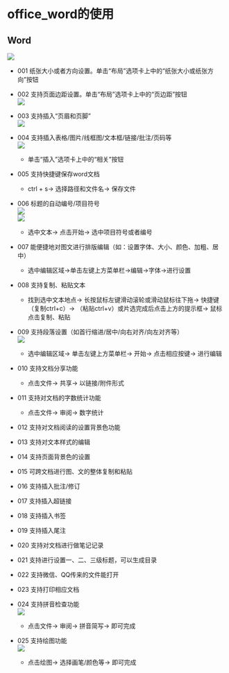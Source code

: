 # office_word的使用

## Word   
![](../pic/soft/word.jpg)
  - 001 纸张大小或者方向设置。单击“布局”选项卡上中的“纸张大小或纸张方向”按钮   

  - 002 支持页面边距设置。单击“布局”选项卡上中的“页边距”按钮   
    ![](../pic/soft/%E9%A1%B5%E9%9D%A2%E5%B8%83%E5%B1%80.png)   

  - 003 支持插入“页眉和页脚”   
    ![](../pic/soft/%E9%A1%B5%E7%9C%89%E5%92%8C%E9%A1%B5%E8%84%9A.png)   

  - 004 支持插入表格/图片/线框图/文本框/链接/批注/页码等   
    ![](../pic/soft/%E6%8F%92%E5%85%A5.png)   
    - 单击“插入”选项卡上中的“相关”按钮   
  
  - 005 支持快捷键保存word文档   
    - ctrl + s-> 选择路径和文件名-> 保存文件   

  - 006 标题的自动编号/项目符号   
    ![](../pic/soft/%E8%87%AA%E5%8A%A8%E7%BC%96%E5%8F%B7.png)   
    ![](../pic/soft/%E9%A1%B9%E7%9B%AE%E7%AC%A6%E5%8F%B7.png)   
    - 选中文本-> 点击开始-> 选中项目符号或者编号  

  - 007 能便捷地对图文进行排版编辑（如：设置字体、大小、颜色、加粗、居中）   
    - 选中编辑区域->单击左键上方菜单栏->编辑->字体->进行设置   

  - 008 支持复制、粘贴文本   
    - 找到选中文本地点-> 长按鼠标左键滑动滚轮或滑动鼠标往下拖-> 快捷键（复制ctrl+c）-> （粘贴ctrl+v）或片选完成后点击上方的提示框-> 鼠标点击复制、粘贴   

  - 009 支持段落设置（如首行缩进/居中/向右对齐/向左对齐等）   
    ![](../pic/soft/9%E6%AE%B5%E8%90%BD%E8%AE%BE%E7%BD%AE.png)   
    - 选中编辑区域-> 单击左键上方菜单栏-> 开始-> 点击相应按键-> 进行编辑  
  - 010 支持文档分享功能   
    - 点击文件-> 共享-> 以链接/附件形式   

  - 011 支持对文档的字数统计功能   
    - 点击文件-> 审阅-> 数字统计   

  - 012 支持对文档阅读的设置背景色功能   

  - 013 支持对文本样式的编辑   

  - 014 支持页面背景色的设置   

  - 015 可跨文档进行图、文的整体复制和粘贴   

  - 016 支持插入批注/修订   

  - 017 支持插入超链接   

  - 018 支持插入书签   

  - 019 支持插入尾注   

  - 020 支持对文档进行做笔记记录   

  - 021 支持进行设置一、二、三级标题，可以生成目录   

  - 022 支持微信、QQ传来的文件能打开   

  - 023 支持打印相应文档   

  - 024 支持拼音检查功能   
    ![](../pic/soft/%E6%8B%BC%E9%9F%B3%E7%AE%80%E5%86%99.png)   
    - 点击文件-> 审阅-> 拼音简写-> 即可完成   
    
  - 025 支持绘图功能   
    ![](../pic/soft/%E7%BB%98%E5%9B%BE.png)   
    - 点击绘图-> 选择画笔/颜色等-> 即可完成   

